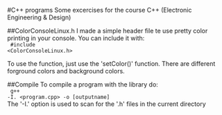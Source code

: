 #C++ programs
Some excercises for the course C++ (Electronic Engineering & Design)

##ColorConsoleLinux.h
I made a simple header file te use pretty color printing in your console.
You can include it with:<br>
<code>
#include <ColorConsoleLinux.h>
</code>
<br>

To use the function, just use the 'setColor()' function. There are different
forground colors and background colors.

##Compile
To compile a program with the library do:<br>
<code>
g++ -I. \<program.cpp\> -o [outputname]
</code><br>
The '-I.' option is used to scan for the '.h' files in the current directory<br>
